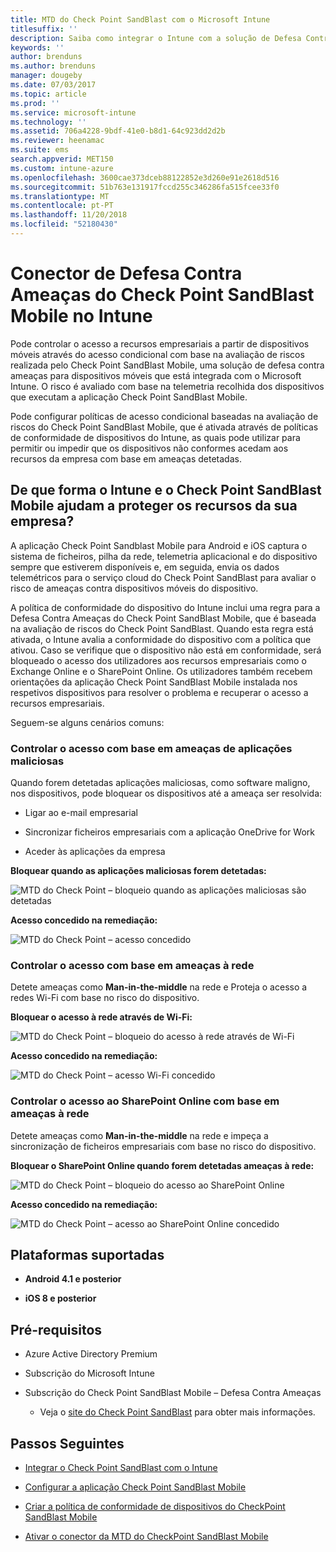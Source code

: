 ```yaml
---
title: MTD do Check Point SandBlast com o Microsoft Intune
titlesuffix: ''
description: Saiba como integrar o Intune com a solução de Defesa Contra Ameaças Check Point SandBlast Mobile para controlar o acesso aos seus recursos empresariais a partir de dispositivos móveis.
keywords: ''
author: brenduns
ms.author: brenduns
manager: dougeby
ms.date: 07/03/2017
ms.topic: article
ms.prod: ''
ms.service: microsoft-intune
ms.technology: ''
ms.assetid: 706a4228-9bdf-41e0-b8d1-64c923dd2d2b
ms.reviewer: heenamac
ms.suite: ems
search.appverid: MET150
ms.custom: intune-azure
ms.openlocfilehash: 3600cae373dceb88122852e3d260e91e2618d516
ms.sourcegitcommit: 51b763e131917fccd255c346286fa515fcee33f0
ms.translationtype: MT
ms.contentlocale: pt-PT
ms.lasthandoff: 11/20/2018
ms.locfileid: "52180430"
---
```

# <a name="check-point-sandblast-mobile-threat-defense-connector-with-intune"></a>Conector de Defesa Contra Ameaças do Check Point SandBlast Mobile no Intune

Pode controlar o acesso a recursos empresariais a partir de dispositivos móveis através do acesso condicional com base na avaliação de riscos realizada pelo Check Point SandBlast Mobile, uma solução de defesa contra ameaças para dispositivos móveis que está integrada com o Microsoft Intune. O risco é avaliado com base na telemetria recolhida dos dispositivos que executam a aplicação Check Point SandBlast Mobile.

Pode configurar políticas de acesso condicional baseadas na avaliação de riscos do Check Point SandBlast Mobile, que é ativada através de políticas de conformidade de dispositivos do Intune, as quais pode utilizar para permitir ou impedir que os dispositivos não conformes acedam aos recursos da empresa com base em ameaças detetadas.

## <a name="how-do-intune-and-check-point-sandblast-mobile-help-protect-your-company-resources"></a>De que forma o Intune e o Check Point SandBlast Mobile ajudam a proteger os recursos da sua empresa?

A aplicação Check Point Sandblast Mobile para Android e iOS captura o sistema de ficheiros, pilha da rede, telemetria aplicacional e do dispositivo sempre que estiverem disponíveis e, em seguida, envia os dados telemétricos para o serviço cloud do Check Point SandBlast para avaliar o risco de ameaças contra dispositivos móveis do dispositivo.

A política de conformidade do dispositivo do Intune inclui uma regra para a Defesa Contra Ameaças do Check Point SandBlast Mobile, que é baseada na avaliação de riscos do Check Point SandBlast. Quando esta regra está ativada, o Intune avalia a conformidade do dispositivo com a política que ativou. Caso se verifique que o dispositivo não está em conformidade, será bloqueado o acesso dos utilizadores aos recursos empresariais como o Exchange Online e o SharePoint Online. Os utilizadores também recebem orientações da aplicação Check Point SandBlast Mobile instalada nos respetivos dispositivos para resolver o problema e recuperar o acesso a recursos empresariais.

<!-- ## Sample scenarios 
closing syntax for comment above is missing. Please insert closing syntax at intended location. -->

Seguem-se alguns cenários comuns:

### <a name="control-access-based-on-threats-from-malicious-apps"></a>Controlar o acesso com base em ameaças de aplicações maliciosas

Quando forem detetadas aplicações maliciosas, como software maligno, nos dispositivos, pode bloquear os dispositivos até a ameaça ser resolvida:

-   Ligar ao e-mail empresarial

-   Sincronizar ficheiros empresariais com a aplicação OneDrive for Work

-   Aceder às aplicações da empresa

**Bloquear quando as aplicações maliciosas forem detetadas:**

![MTD do Check Point – bloqueio quando as aplicações maliciosas são detetadas](./media/checkpoint-MTD-2.PNG)

**Acesso concedido na remediação:**

![MTD do Check Point – acesso concedido](./media/checkpoint-MTD-3.PNG)

### <a name="control-access-based-on-threat-to-network"></a>Controlar o acesso com base em ameaças à rede

Detete ameaças como **Man-in-the-middle** na rede e Proteja o acesso a redes Wi-Fi com base no risco do dispositivo.

**Bloquear o acesso à rede através de Wi-Fi:**

![MTD do Check Point – bloqueio do acesso à rede através de Wi-Fi](./media/checkpoint-MTD-4.PNG)

**Acesso concedido na remediação:**

![MTD do Check Point – acesso Wi-Fi concedido](./media/checkpoint-MTD-5.PNG)

### <a name="control-access-to-sharepoint-online-based-on-threat-to-network"></a>Controlar o acesso ao SharePoint Online com base em ameaças à rede

Detete ameaças como **Man-in-the-middle** na rede e impeça a sincronização de ficheiros empresariais com base no risco do dispositivo.

**Bloquear o SharePoint Online quando forem detetadas ameaças à rede:**

![MTD do Check Point – bloqueio do acesso ao SharePoint Online](./media/checkpoint-MTD-6.PNG)

**Acesso concedido na remediação:**

![MTD do Check Point – acesso ao SharePoint Online concedido](./media/checkpoint-MTD-7.PNG)

## <a name="supported-platforms"></a>Plataformas suportadas

-   **Android 4.1 e posterior**

-   **iOS 8 e posterior**

## <a name="pre-requisites"></a>Pré-requisitos

-   Azure Active Directory Premium

-   Subscrição do Microsoft Intune

-   Subscrição do Check Point SandBlast Mobile – Defesa Contra Ameaças
    -   Veja o [site do Check Point SandBlast](https://www.checkpoint.com/) para obter mais informações.

## <a name="next-steps"></a>Passos Seguintes

- [Integrar o Check Point SandBlast com o Intune](checkpoint-sandblast-mobile-mtd-connector-integration.md)

- [Configurar a aplicação Check Point SandBlast Mobile](mtd-apps-ios-app-configuration-policy-add-assign.md)

- [Criar a política de conformidade de dispositivos do CheckPoint SandBlast Mobile](mtd-device-compliance-policy-create.md)

- [Ativar o conector da MTD do CheckPoint SandBlast Mobile](mtd-connector-enable.md)
